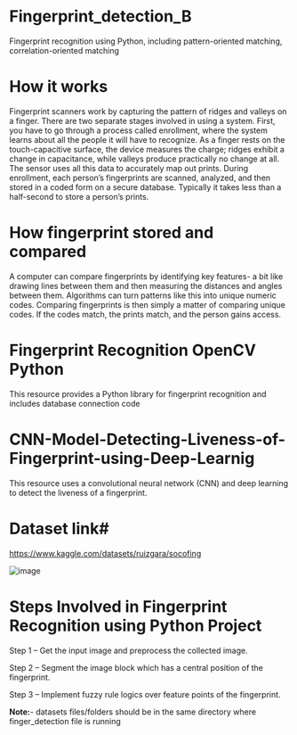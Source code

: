 # Fingerprint_detection_B
Fingerprint recognition using Python, including pattern-oriented matching, correlation-oriented matching

# How it works
Fingerprint scanners work by capturing the pattern of ridges and valleys on a finger. There are two separate stages involved in using a system. First, you have to go through a process called enrollment, where the system learns about all the people it will have to recognize. As a finger rests on the touch-capacitive surface, the device measures the charge; ridges exhibit a change in capacitance, while valleys produce practically no change at all. The sensor uses all this data to accurately map out prints. During enrollment, each person’s fingerprints are scanned, analyzed, and then stored in a coded form on a secure database. Typically it takes less than a half-second to store a person’s prints.

# How fingerprint stored and compared
A computer can compare fingerprints by identifying key features- a bit like drawing lines between them and then measuring the distances and angles between them. Algorithms can turn patterns like this into unique numeric codes. Comparing fingerprints is then simply a matter of comparing unique codes. If the codes match, the prints match, and the person gains access.

# Fingerprint Recognition OpenCV Python
This resource provides a Python library for fingerprint recognition and includes database connection code

# CNN-Model-Detecting-Liveness-of-Fingerprint-using-Deep-Learnig
This resource uses a convolutional neural network (CNN) and deep learning to detect the liveness of a fingerprint.

# Dataset link#
https://www.kaggle.com/datasets/ruizgara/socofing


![image](https://github.com/user-attachments/assets/5e4b33b2-5d3a-4601-ae4a-47082a0cdd07)


# Steps Involved in Fingerprint Recognition using Python Project
Step 1 – Get the input image and preprocess the collected image.

Step 2 – Segment the image block which has a central position of the fingerprint.

Step 3 – Implement fuzzy rule logics over feature points of the fingerprint.

**Note:**- datasets files/folders should be in the same directory where finger_detection file is running 
